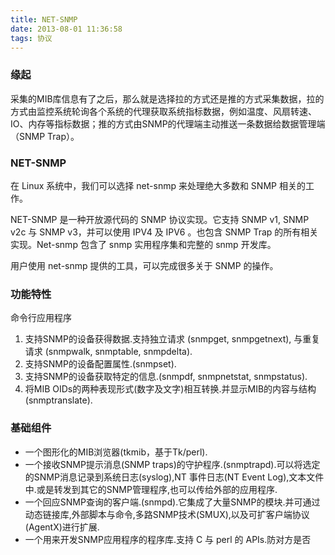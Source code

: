 ```yaml
---
title: NET-SNMP
date: 2013-08-01 11:36:58
tags: 协议
---
```


### 缘起

采集的MIB库信息有了之后，那么就是选择拉的方式还是推的方式采集数据，拉的方式由监控系统轮询各个系统的代理获取系统指标数据，例如温度、风扇转速、IO、内存等指标数据；推的方式由SNMP的代理端主动推送一条数据给数据管理端（SNMP Trap）。

### NET-SNMP

在 Linux 系统中，我们可以选择 net-snmp 来处理绝大多数和 SNMP 相关的工作。

NET-SNMP 是一种开放源代码的 SNMP 协议实现。它支持 SNMP v1, SNMP v2c 与 SNMP v3，并可以使用 IPV4 及 IPV6 。也包含 SNMP Trap 的所有相关实现。Net-snmp 包含了 snmp 实用程序集和完整的 snmp 开发库。

用户使用 net-snmp 提供的工具，可以完成很多关于 SNMP 的操作。

### 功能特性

命令行应用程序

1. 支持SNMP的设备获得数据.支持独立请求 (snmpget, snmpgetnext), 与重复请求 (snmpwalk, snmptable, snmpdelta).
2. 支持SNMP的设备配置属性.(snmpset).
3. 支持SNMP的设备获取特定的信息.(snmpdf, snmpnetstat, snmpstatus).
4. 将MIB OIDs的两种表现形式(数字及文字)相互转换.并显示MIB的内容与结构(snmptranslate).

### 基础组件

- 一个图形化的MIB浏览器(tkmib，基于Tk/perl).
- 一个接收SNMP提示消息(SNMP traps)的守护程序.(snmptrapd).可以将选定的SNMP消息记录到系统日志(syslog),NT 事件日志(NT Event Log),文本文件中.或是转发到其它的SNMP管理程序,也可以传给外部的应用程序.
- 一个回应SNMP查询的客户端.(snmpd).它集成了大量SNMP的模块.并可通过动态链接库,外部脚本与命令,多路SNMP技术(SMUX),以及可扩客户端协议(AgentX)进行扩展.
- 一个用来开发SNMP应用程序的程序库.支持 C 与 perl 的 APIs.防对方是否